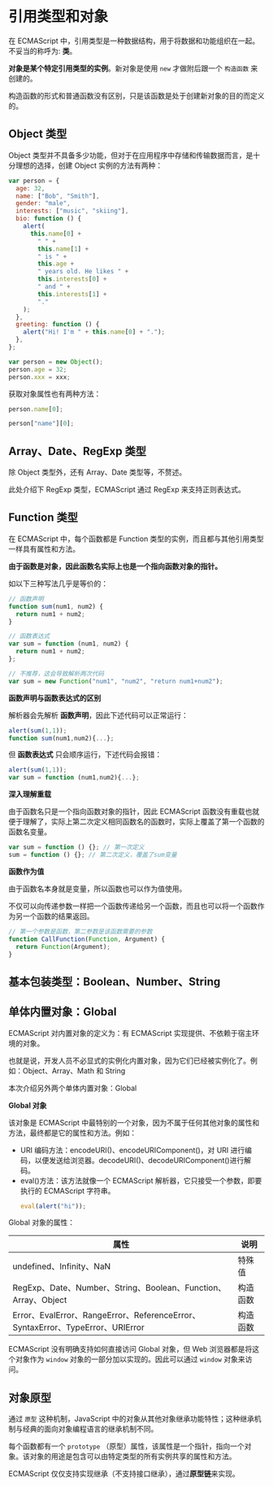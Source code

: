 # 引用类型和对象

在 ECMAScript 中，引用类型是一种数据结构，用于将数据和功能组织在一起。不妥当的称呼为: **类**。

**对象是某个特定引用类型的实例**。新对象是使用 `new` 才做附后跟一个 `构造函数` 来创建的。

构造函数的形式和普通函数没有区别，只是该函数是处于创建新对象的目的而定义的。

## Object 类型

Object 类型并不具备多少功能，但对于在应用程序中存储和传输数据而言，是十分理想的选择，创建 Object 实例的方法有两种：

```js title="方法一：对象字面量表示法"
var person = {
  age: 32,
  name: ["Bob", "Smith"],
  gender: "male",
  interests: ["music", "skiing"],
  bio: function () {
    alert(
      this.name[0] +
        " " +
        this.name[1] +
        " is " +
        this.age +
        " years old. He likes " +
        this.interests[0] +
        " and " +
        this.interests[1] +
        "."
    );
  },
  greeting: function () {
    alert("Hi! I'm " + this.name[0] + ".");
  },
};
```

```js title="方法二：new"
var person = new Object();
person.age = 32;
person.xxx = xxx;
```

获取对象属性也有两种方法：

```js title="方法一：点表示法"
person.name[0];
```

```js title="方法二：n括号表示法"
person["name"][0];
```

## Array、Date、RegExp 类型

除 Object 类型外，还有 Array、Date 类型等，不赘述。

此处介绍下 RegExp 类型，ECMAScript 通过 RegExp 来支持正则表达式。

## Function 类型

在 ECMAScript 中，每个函数都是 Function 类型的实例，而且都与其他引用类型一样具有属性和方法。

**由于函数是对象，因此函数名实际上也是一个指向函数对象的指针。**

如以下三种写法几乎是等价的：

```js
// 函数声明
function sum(num1, num2) {
  return num1 + num2;
}

// 函数表达式
var sum = function (num1, num2) {
  return num1 + num2;
};

// 不推荐，这会导致解析两次代码
var sum = new Function("num1", "num2", "return num1+num2");
```

**函数声明与函数表达式的区别**

解析器会先解析 **函数声明**，因此下述代码可以正常运行：

```js
alert(sum(1,1));
function sum(num1,num2){...};
```

但 **函数表达式** 只会顺序运行，下述代码会报错：

```js
alert(sum(1,1));
var sum = function (num1,num2){...};
```

**深入理解重载**

由于函数名只是一个指向函数对象的指针，因此 ECMAScript 函数没有重载也就便于理解了，实际上第二次定义相同函数名的函数时，实际上覆盖了第一个函数的函数名变量。

```js
var sum = function () {}; // 第一次定义
sum = function () {}; // 第二次定义，覆盖了sum变量
```

**函数作为值**

由于函数名本身就是变量，所以函数也可以作为值使用。

不仅可以向传递参数一样把一个函数传递给另一个函数，而且也可以将一个函数作为另一个函数的结果返回。

```js
// 第一个参数是函数，第二参数是该函数需要的参数
function CallFunction(Function, Argument) {
  return Function(Argument);
}
```

## 基本包装类型：Boolean、Number、String

## 单体内置对象：Global

ECMAScript 对内置对象的定义为：有 ECMAScript 实现提供、不依赖于宿主环境的对象。

也就是说，开发人员不必显式的实例化内置对象，因为它们已经被实例化了。例如：Object、Array、Math 和 String

本次介绍另外两个单体内置对象：Global

**Global 对象**

该对象是 ECMAScript 中最特别的一个对象，因为不属于任何其他对象的属性和方法，最终都是它的属性和方法。例如：

- URI 编码方法：encodeURI()、encodeURIComponent()，对 URI 进行编码，以便发送给浏览器。decodeURI()、decodeURIComponent()进行解码。
- eval()方法：该方法就像一个 ECMAScript 解析器，它只接受一个参数，即要执行的 ECMAScript 字符串。
  ```js
  eval(alert("hi"));
  ```

Global 对象的属性：

| 属性                                                                           | 说明     |
| ------------------------------------------------------------------------------ | -------- |
| undefined、Infinity、NaN                                                       | 特殊值   |
| RegExp、Date、Number、String、Boolean、Function、Array、Object                 | 构造函数 |
| Error、EvalError、RangeError、ReferenceError、SyntaxError、TypeError、URIError | 构造函数 |

ECMAScript 没有明确支持如何直接访问 Global 对象，但 Web 浏览器都是将这个对象作为 `window` 对象的一部分加以实现的。因此可以通过 `window` 对象来访问。

## 对象原型

通过 `原型` 这种机制，JavaScript 中的对象从其他对象继承功能特性；这种继承机制与经典的面向对象编程语言的继承机制不同。

每个函数都有一个 `prototype` （原型）属性，该属性是一个指针，指向一个对象。该对象的用途是包含可以由特定类型的所有实例共享的属性和方法。

ECMAScript 仅仅支持实现继承（不支持接口继承），通过**原型链**来实现。
